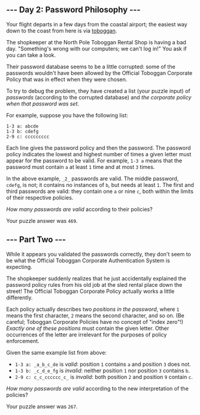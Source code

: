 \--- Day 2: Password Philosophy ---
-----------------------------------

Your flight departs in a few days from the coastal airport; the easiest way down to the coast from here is via [toboggan](https://en.wikipedia.org/wiki/Toboggan).

The shopkeeper at the North Pole Toboggan Rental Shop is having a bad day. "Something's wrong with our computers; we can't log in!" You ask if you can take a look.

Their password database seems to be a little corrupted: some of the passwords wouldn't have been allowed by the Official Toboggan Corporate Policy that was in effect when they were chosen.

To try to debug the problem, they have created a list (your puzzle input) of _passwords_ (according to the corrupted database) and _the corporate policy when that password was set_.

For example, suppose you have the following list:

    1-3 a: abcde
    1-3 b: cdefg
    2-9 c: ccccccccc
    

Each line gives the password policy and then the password. The password policy indicates the lowest and highest number of times a given letter must appear for the password to be valid. For example, `1-3 a` means that the password must contain `a` at least `1` time and at most `3` times.

In the above example, `_2_` passwords are valid. The middle password, `cdefg`, is not; it contains no instances of `b`, but needs at least `1`. The first and third passwords are valid: they contain one `a` or nine `c`, both within the limits of their respective policies.

_How many passwords are valid_ according to their policies?

Your puzzle answer was `469`.

\--- Part Two ---
-----------------

While it appears you validated the passwords correctly, they don't seem to be what the Official Toboggan Corporate Authentication System is expecting.

The shopkeeper suddenly realizes that he just accidentally explained the password policy rules from his old job at the sled rental place down the street! The Official Toboggan Corporate Policy actually works a little differently.

Each policy actually describes two _positions in the password_, where `1` means the first character, `2` means the second character, and so on. (Be careful; Toboggan Corporate Policies have no concept of "index zero"!) _Exactly one of these positions_ must contain the given letter. Other occurrences of the letter are irrelevant for the purposes of policy enforcement.

Given the same example list from above:

*   `1-3 a: _a_b_c_de` is _valid_: position `1` contains `a` and position `3` does not.
*   `1-3 b: _c_d_e_fg` is _invalid_: neither position `1` nor position `3` contains `b`.
*   `2-9 c: c_c_cccccc_c_` is _invalid_: both position `2` and position `9` contain `c`.

_How many passwords are valid_ according to the new interpretation of the policies?

Your puzzle answer was `267`.